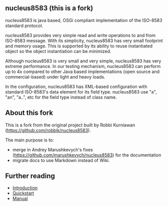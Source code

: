 ## nucleus8583 (this is a fork)

nucleus8583 is java based, OSGi compliant implementation of the ISO-8583 standard protocol.

nucleus8583 provides very simple read and write operations to and from ISO-8583 message. With its simplicity, nucleus8583 has very small footprint and memory usage. This is supported by its ability to reuse instantiated object so the object instantiation can be minimized.

Although nucleus8583 is very small and very simple, nucleus8583 has very extreme performance. In our testing mechanism, nucleus8583 can perform up to 4x compared to other Java based implementations (open source and commercial-based) under light and heavy loads.

In the configuration, nucleus8583 has XML-based configuration with standard ISO-8583's data element for its field type. nucleus8583 use "a", "an", "a..", etc for the field type instead of class name.



## About this fork

This is a fork from the original project built by Robbi Kurniawan (https://github.com/robbik/nucleus8583). 

The main purpose is to:
 - merge in Andrey Marushkevych's fixes (https://github.com/marushkevych/nucleus8583) for the documentation 
 - migrate docs to use Markdown instead of Wiki.



## Further reading

 - [Introduction](wiki/Introduction.md)
 - [Quickstart](wiki/Quickstart.md)
 - [Manual](wiki/Manual.md)

